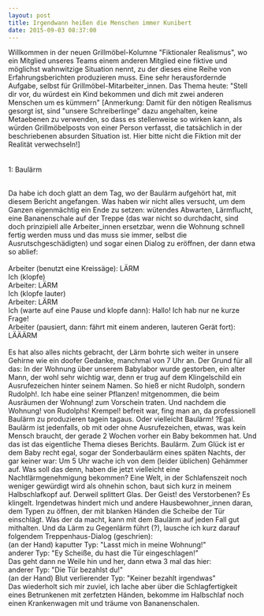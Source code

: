```yaml
---
layout: post
title: Irgendwann heißen die Menschen immer Kunibert
date: 2015-09-03 08:37:00
---
```



Willkommen in der neuen Grillmöbel-Kolumne "Fiktionaler Realismus", wo ein Mitglied unseres Teams einem anderen Mitglied eine fiktive und möglichst wahnwitzige Situation nennt, zu der dieses eine Reihe von Erfahrungsberichten produzieren muss. Eine sehr herausfordernde Aufgabe, selbst für Grillmöbel-Mitarbeiter\_innen. Das Thema heute: "Stell dir vor, du würdest ein Kind bekommen und dich mit zwei anderen Menschen um es kümmern" [Anmerkung: Damit für den nötigen Realismus gesorgt ist, sind "unsere Schreiberlinge" dazu angehalten, keine Metaebenen zu verwenden, so dass es stellenweise so wirken kann, als würden Grillmöbelposts von einer Person verfasst, die tatsächlich in der beschriebenen absurden Situation ist. Hier bitte nicht die Fiktion mit der Realität verwechseln!]  <br><br>
<br>
1: Baulärm<br><br>

Da habe ich doch glatt an dem Tag, wo der Baulärm aufgehört hat, mit diesem Bericht angefangen. Was haben wir nicht alles versucht, um dem Ganzen eigenmächtig ein Ende zu setzen: wütendes Abwarten, Lärmflucht, eine Bananenschale auf der Treppe (das war nicht so durchdacht, sind doch prinzipiell alle Arbeiter\_innen ersetzbar, wenn die Wohnung schnell fertig werden muss und das muss sie immer, selbst die Ausrutschgeschädigten) und sogar einen Dialog zu eröffnen, der dann etwa so ablief:<br><br>
Arbeiter (benutzt eine Kreissäge): LÄRM<br>
Ich (klopfe)<br>
Arbeiter: LÄRM <br>
Ich (klopfe lauter)<br>
Arbeiter: LÄRM<br>
Ich (warte auf eine Pause und klopfe dann): Hallo! Ich hab nur ne kurze Frage!<br>
Arbeiter (pausiert, dann: fährt mit einem anderen, lauteren Gerät fort): LÄÄÄRM<br><br>
Es hat also alles nichts gebracht, der Lärm bohrte sich weiter in unsere Gehirne wie ein doofer Gedanke, manchmal von 7 Uhr an. Der Grund für all das: In der Wohnung über unserem Babylabor wurde gestorben, ein alter Mann, der wohl sehr wichtig war, denn er trug auf dem Klingelschild ein Ausrufezeichen hinter seinem Namen. So hieß er nicht Rudolph, sondern Rudolph!. Ich habe eine seiner Pflanzen! mitgenommen, die beim Ausräumen der Wohnung! zum Vorschein traten. Und nachdem die Wohnung! von Rudolphs! Krempel! befreit war, fing man an, da professionell Baulärm zu produzieren tagein tagaus. Oder vielleicht Baulärm! ?Egal. Baulärm ist jedenfalls, ob mit oder ohne Ausrufezeichen, etwas, was kein Mensch braucht, der gerade 2 Wochen vorher ein Baby bekommen hat. Und das ist das eigentliche Thema dieses Berichts. Baulärm. Zum Glück ist er dem Baby recht egal, sogar der Sonderbaulärm eines späten Nachts, der gar keiner war: Um 5 Uhr wache ich von dem (leider üblichen) Gehämmer auf. Was soll das denn, haben die jetzt vielleicht eine Nachtlärmgenehmigung bekommen? Eine Welt, in der Schlafenszeit noch weniger gewürdigt wird als ohnehin schon, baut sich kurz in meinem Halbschlafkopf auf. Derweil splittert Glas. Der Geist! des Verstorbenen? Es klingelt. Irgendetwas hindert mich und andere Hausbewohner\_innen daran, dem Typen zu öffnen, der mit blanken Händen die Scheibe der Tür einschlägt. Was der da macht, kann mit dem Baulärm auf jeden Fall gut mithalten. Und da Lärm zu Gegenlärm führt (?), lausche ich kurz darauf folgendem Treppenhaus-Dialog (geschrien):<br>
(an der Hand) kaputter Typ: "Lasst mich in meine Wohnung!"<br>
anderer Typ: "Ey Scheiße, du hast die  Tür eingeschlagen!"<br>
Das geht dann ne Weile hin und her, dann etwa 3 mal das hier:<br>
anderer Typ: "Die Tür bezahlst du!"<br>
(an der Hand) Blut verlierender Typ: "Keiner bezahlt irgendwas"<br>
Das wiederholt sich mir zuviel, ich lache aber über die Schlagfertigkeit eines Betrunkenen mit zerfetzten Händen, bekomme im Halbschlaf noch einen Krankenwagen mit und träume von Bananenschalen.
